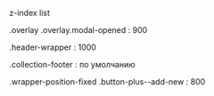 z-index list

.overlay 
  .overlay.modal-opened : 900

.header-wrapper : 1000

.collection-footer : по умолчанию

.wrapper-position-fixed .button-plus--add-new : 800
